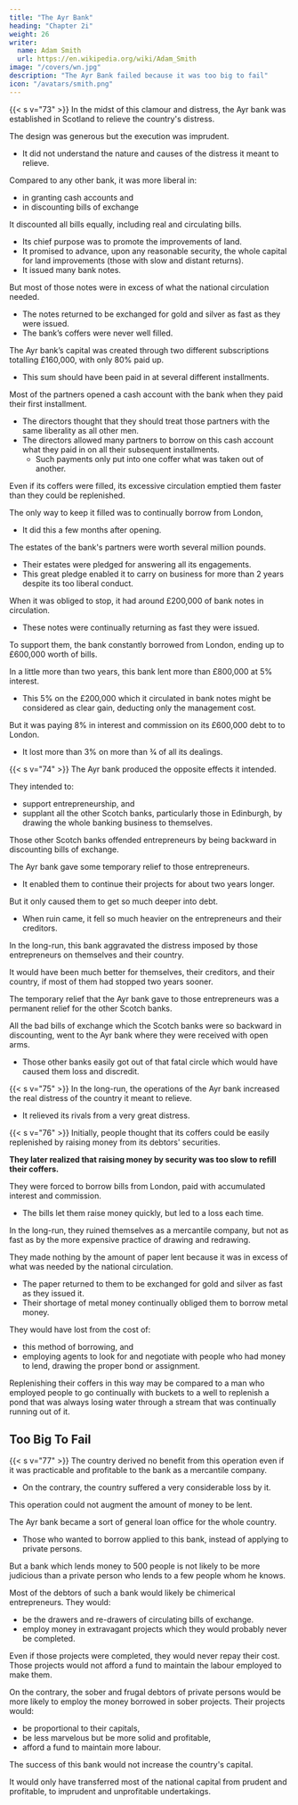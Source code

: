 ```yaml
---
title: "The Ayr Bank"
heading: "Chapter 2i"
weight: 26
writer:
  name: Adam Smith
  url: https://en.wikipedia.org/wiki/Adam_Smith
image: "/covers/wn.jpg"
description: "The Ayr Bank failed because it was too big to fail"
icon: "/avatars/smith.png"
---
```




{{< s v="73" >}} In the midst of this clamour and distress, the Ayr bank was established in Scotland to relieve the country's distress.

The design was generous but the execution was imprudent. 
- It did not understand the nature and causes of the distress it meant to relieve.

Compared to any other bank, it was more liberal in:
- in granting cash accounts and
- in discounting bills of exchange

It discounted all bills equally, including real and circulating bills.
- Its chief purpose was to promote the improvements of land.
- It promised to advance, upon any reasonable security, the whole capital for land improvements (those with slow and distant returns).
- It issued many bank notes.

But most of those notes were in excess of what the national circulation needed.
- The notes returned to be exchanged for gold and silver as fast as they were issued.
- The bank’s coffers were never well filled.

The Ayr bank’s capital was created through two different subscriptions totalling £160,000, with only 80% paid up.
- This sum should have been paid in at several different installments.

Most of the partners opened a cash account with the bank when they paid their first installment.
- The directors thought that they should treat those partners with the same liberality as all other men.
- The directors allowed many partners to borrow on this cash account what they paid in on all their subsequent installments.
  - Such payments only put into one coffer what was taken out of another.

Even if its coffers were filled, its excessive circulation emptied them faster than they could be replenished.

The only way to keep it filled was to continually borrow from London,
 <!-- draw on London with more bills of exchange. -->
- It did this a few months after opening.

The estates of the bank's partners were worth several million pounds.
- Their estates were pledged for answering all its engagements.
- This great pledge enabled it to carry on business for more than 2 years despite its too liberal conduct.

When it was obliged to stop, it had around £200,000 of bank notes in circulation.
- These notes were continually returning as fast they were issued.

To support them, the bank constantly borrowed from London, ending up to £600,000 worth of bills.

<!-- drew bills of exchange on London which continually grew in value and number.
- In the end, the bills amounted to over . -->

In a little more than two years, this bank lent more than £800,000 at 5% interest.
- This 5% on the £200,000 which it circulated in bank notes might be considered as clear gain, deducting only the management cost.

But it was paying 8% in interest and commission on its £600,000 debt to to London.
 <!-- worth of bills of exchange on -->
- It lost more than 3% on more than 3⁄4 of all its dealings.


{{< s v="74" >}} The Ayr bank produced the opposite effects it intended.

They intended to:
- support entrepreneurship, and
- supplant all the other Scotch banks, particularly those in Edinburgh, by drawing the whole banking business to themselves.

Those other Scotch banks offended entrepreneurs by being backward in discounting bills of exchange.
<!-- this bank -->

The Ayr bank gave some temporary relief to those entrepreneurs.
- It enabled them to continue their projects for about two years longer.

But it only caused them to get so much deeper into debt.
- When ruin came, it fell so much heavier on the entrepreneurs and their creditors.

In the long-run, this bank aggravated the distress imposed by those entrepreneurs on themselves and their country.

It would have been much better for themselves, their creditors, and their country, if most of them had stopped two years sooner.

The temporary relief that the Ayr bank gave to those entrepreneurs was a permanent relief for the other Scotch banks.

All the bad bills of exchange which the Scotch banks were so backward in discounting, went to the Ayr bank where they were received with open arms.
- Those other banks easily got out of that fatal circle which would have caused them loss and discredit.


{{< s v="75" >}} In the long-run, the operations of the Ayr bank increased the real distress of the country it meant to relieve.
- It relieved its rivals from a very great distress.


{{< s v="76" >}} Initially, people thought that its coffers could be easily replenished by raising money from its debtors' securities.

**They later realized that raising money by security was too slow to refill their coffers.**

They were forced to borrow bills from London, paid with accumulated interest and commission.
 <!-- draw bills on London, paid with other drafts  -->
- The bills let them raise money quickly, but led to a loss each time.

In the long-run, they ruined themselves as a mercantile company, but not as fast as by the more expensive practice of drawing and redrawing.

They made nothing by the amount of paper lent because it was in excess of what was needed by the national circulation.
<!-- interest of the paper  -->
- The paper returned to them to be exchanged for gold and silver as fast as they issued it.
- Their shortage of metal money continually obliged them to borrow metal money.

They would have lost from the cost of:
- this method of borrowing, and
- employing agents to look for and negotiate with people who had money to lend, drawing the proper bond or assignment.

Replenishing their coffers in this way may be compared to a man who employed people to go continually with buckets to a well to replenish a pond that was always losing water through a stream that was continually running out of it.


## Too Big To Fail

{{< s v="77" >}} The country derived no benefit from this operation even if it was practicable and profitable to the bank as a mercantile company.
- On the contrary, the country suffered a very considerable loss by it.

This operation could not augment the amount of money to be lent.

The Ayr bank became a sort of general loan office for the whole country.
- Those who wanted to borrow applied to this bank, instead of applying to private persons.

But a bank which lends money to 500 people is not likely to be more judicious than a private person who lends to a few people whom he knows.

Most of the debtors of such a bank would likely be chimerical entrepreneurs. They would:
- be the drawers and re-drawers of circulating bills of exchange.
- employ money in extravagant projects which they would probably never be completed.

Even if those projects were completed, they would never repay their cost. Those projects would not afford a fund to maintain the labour employed to make them.

On the contrary, the sober and frugal debtors of private persons would be more likely to employ the money borrowed in sober projects. Their projects would:
- be proportional to their capitals,
- be less marvelous but be more solid and profitable,
- afford a fund to maintain more labour.

The success of this bank would not increase the country's capital.

It would only have transferred most of the national capital from prudent and profitable, to imprudent and unprofitable undertakings.
